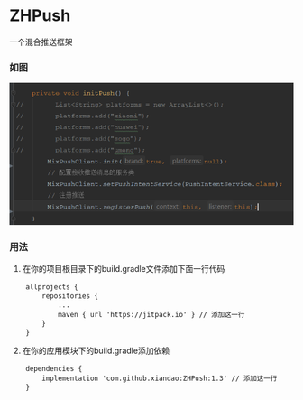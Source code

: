 # ZHPush
一个混合推送框架

### 如图

![image](pic/init.png)



### 用法

1. 在你的项目根目录下的build.gradle文件添加下面一行代码

```
    allprojects {
        repositories {
            ...
            maven { url 'https://jitpack.io' } // 添加这一行
        }
    }
```

2. 在你的应用模块下的build.gradle添加依赖

```
    dependencies {
        implementation 'com.github.xiandao:ZHPush:1.3' // 添加这一行
    }
```

  
  
